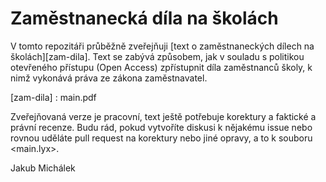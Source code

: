 Zaměstnanecká díla na školách
==============================

V tomto repozitáři průběžně zveřejňuji [text o zaměstnaneckých dílech na školách][zam-dila]. Text se zabývá způsobem, jak v souladu s politikou otevřeného přístupu (Open Access) zpřístupnit díla zaměstnanců školy, k nimž vykonává práva ze zákona zaměstnavatel.

[zam-dila] : main.pdf

Zveřejňovaná verze je pracovní, text ještě potřebuje korektury a faktické a právní recenze. Budu rád, pokud vytvoříte diskusi k nějakému issue nebo rovnou uděláte pull request na korektury nebo jiné opravy, a to k souboru <main.lyx>.

Jakub Michálek
